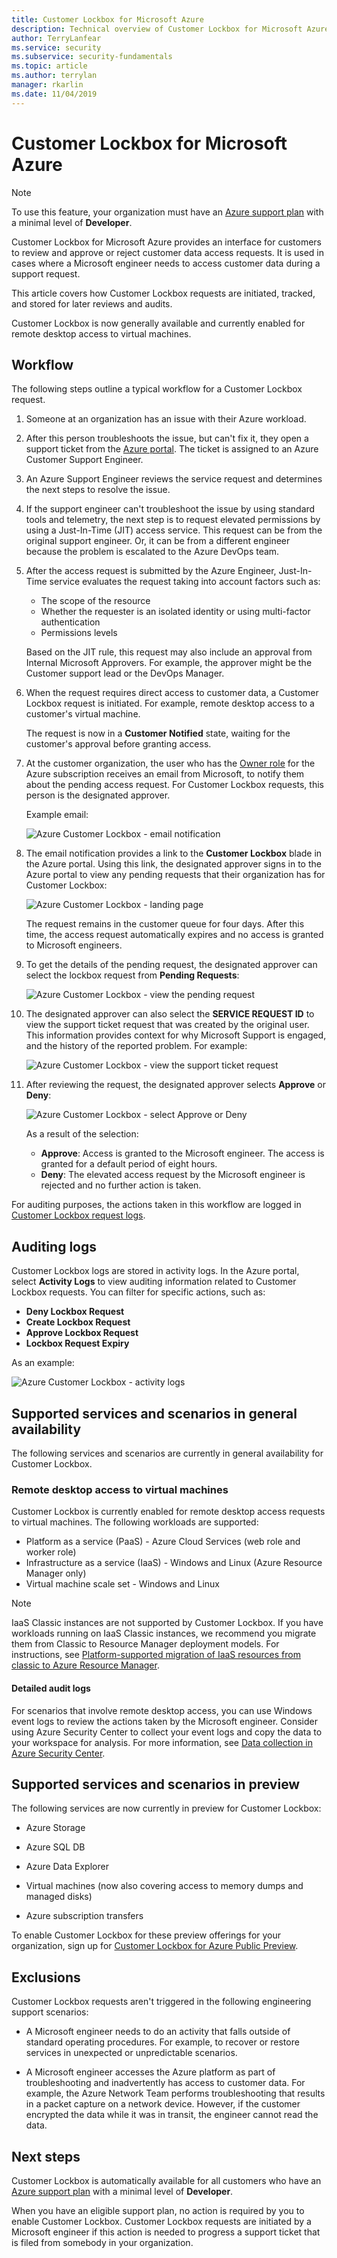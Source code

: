 ```yaml
---
title: Customer Lockbox for Microsoft Azure
description: Technical overview of Customer Lockbox for Microsoft Azure, which provides control over cloud provider access when Microsoft may need to access customer data.
author: TerryLanfear
ms.service: security
ms.subservice: security-fundamentals
ms.topic: article
ms.author: terrylan
manager: rkarlin
ms.date: 11/04/2019
---
```


# Customer Lockbox for Microsoft Azure

> [!NOTE]
> To use this feature, your organization must have an [Azure support plan](https://azure.microsoft.com/support/plans/) with a minimal level of **Developer**.

Customer Lockbox for Microsoft Azure provides an interface for customers to review and approve or reject customer data access requests. It is used in cases where a Microsoft engineer needs to access customer data during a support request.

This article covers how Customer Lockbox requests are initiated, tracked, and stored for later reviews and audits.

Customer Lockbox is now generally available and currently enabled for remote desktop access to virtual machines.

## Workflow

The following steps outline a typical workflow for a Customer Lockbox request.

1. Someone at an organization has an issue with their Azure workload.

2. After this person troubleshoots the issue, but can't fix it, they open a support ticket from the [Azure portal](https://ms.portal.azure.com/signin/index/?feature.settingsportalinstance=mpac). The ticket is assigned to an Azure Customer Support Engineer.

3. An Azure Support Engineer reviews the service request and determines the next steps to resolve the issue.

4. If the support engineer can't troubleshoot the issue by using standard tools and telemetry, the next step is to request elevated permissions by using a Just-In-Time (JIT) access service. This request can be from the original support engineer. Or, it can be from a different engineer because the problem is escalated to the Azure DevOps team.

5. After the access request is submitted by the Azure Engineer, Just-In-Time service evaluates the request taking into account factors such as:
    - The scope of the resource
    - Whether the requester is an isolated identity or using multi-factor authentication
    - Permissions levels

    Based on the JIT rule, this request may also include an approval from Internal Microsoft Approvers. For example, the approver might be the Customer support lead or the DevOps Manager.

6. When the request requires direct access to customer data, a Customer Lockbox request is initiated. For example, remote desktop access to a customer's virtual machine.

    The request is now in a **Customer Notified** state, waiting for the customer's approval before granting access.

7. At the customer organization, the user who has the [Owner role](../../role-based-access-control/rbac-and-directory-admin-roles.md#azure-roles) for the Azure subscription receives an email from Microsoft, to notify them about the pending access request. For Customer Lockbox requests, this person is the designated approver.

    Example email:

    ![Azure Customer Lockbox - email notification](./media/customer-lockbox-overview/customer-lockbox-email-notification.png)

8. The email notification provides a link to the **Customer Lockbox** blade in the Azure portal. Using this link, the designated approver signs in to the Azure portal to view any pending requests that their organization has for Customer Lockbox:

    ![Azure Customer Lockbox - landing page](./media/customer-lockbox-overview/customer-lockbox-landing-page.png)

   The request remains in the customer queue for four days. After this time, the access request automatically expires and no access is granted to Microsoft engineers.

9. To get the details of the pending request, the designated approver can select the lockbox request from **Pending Requests**:

    ![Azure Customer Lockbox - view the pending request](./media/customer-lockbox-overview/customer-lockbox-pending-requests.png)

10. The designated approver can also select the **SERVICE REQUEST ID** to view the support ticket request that was created by the original user. This information provides context for why Microsoft Support is engaged, and the history of the reported problem. For example:

    ![Azure Customer Lockbox - view the support ticket request](./media/customer-lockbox-overview/customer-lockbox-support-ticket.png)

11. After reviewing the request, the designated approver selects **Approve** or **Deny**:

    ![Azure Customer Lockbox - select Approve or Deny](./media/customer-lockbox-overview/customer-lockbox-approval.png)

    As a result of the selection:
    - **Approve**:  Access is granted to the Microsoft engineer. The access is granted for a default period of eight hours.
    - **Deny**: The elevated access request by the Microsoft engineer is rejected and no further action is taken.

For auditing purposes, the actions taken in this workflow are logged in [Customer Lockbox request logs](#auditing-logs).

## Auditing logs

Customer Lockbox logs are stored in activity logs. In the Azure portal, select **Activity Logs** to view auditing information related to Customer Lockbox requests. You can filter for specific actions, such as:
- **Deny Lockbox Request**
- **Create Lockbox Request**
- **Approve Lockbox Request**
- **Lockbox Request Expiry**

As an example:

![Azure Customer Lockbox - activity logs](./media/customer-lockbox-overview/customer-lockbox-activitylogs.png)

## Supported services and scenarios in general availability

The following services and scenarios are currently in general availability for Customer Lockbox.

### Remote desktop access to virtual machines

Customer Lockbox is currently enabled for remote desktop access requests to virtual machines. The following workloads are supported:
- Platform as a service (PaaS) - Azure Cloud Services (web role and worker role)
- Infrastructure as a service (IaaS) - Windows and Linux (Azure Resource Manager only)
- Virtual machine scale set - Windows and Linux

> [!NOTE]
> IaaS Classic instances are not supported by Customer Lockbox. If you have workloads running on IaaS Classic instances, we recommend you migrate them from Classic to Resource Manager deployment models. For instructions, see [Platform-supported migration of IaaS resources from classic to Azure Resource Manager](../../virtual-machines/windows/migration-classic-resource-manager-overview.md).

#### Detailed audit logs

For scenarios that involve remote desktop access, you can use Windows event logs to review the actions taken by the Microsoft engineer. Consider using Azure Security Center to collect your event logs and copy the data to your workspace for analysis. For more information, see [Data collection in Azure Security Center](../../security-center/security-center-enable-data-collection.md).

## Supported services and scenarios in preview

The following services are now currently in preview for Customer Lockbox:

- Azure Storage

- Azure SQL DB

- Azure Data Explorer

- Virtual machines (now also covering access to memory dumps and managed disks)

- Azure subscription transfers

To enable Customer Lockbox for these preview offerings for your organization, sign up for [Customer Lockbox for Azure Public Preview](https://aka.ms/customerlockbox/insiderprogram).


## Exclusions

Customer Lockbox requests aren't triggered in the following engineering support scenarios:

- A Microsoft engineer needs to do an activity that falls outside of standard operating procedures. For example, to recover or restore services in unexpected or unpredictable scenarios.

- A Microsoft engineer accesses the Azure platform as part of troubleshooting and inadvertently has access to customer data. For example, the Azure Network Team performs troubleshooting that results in a packet capture on a network device. However, if the customer encrypted the data while it was in transit, the engineer cannot read the data.

## Next steps

Customer Lockbox is automatically available for all customers who have an [Azure support plan](https://azure.microsoft.com/support/plans/) with a minimal level of **Developer**.

When you have an eligible support plan, no action is required by you to enable Customer Lockbox. Customer Lockbox requests are initiated by a Microsoft engineer if this action is needed to progress a support ticket that is filed from somebody in your organization.
